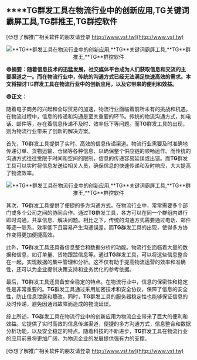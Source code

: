 ## ****TG**群发工具在物流行业中的创新应用,**TG**关键词霸屏工具,**TG**群推王,**TG**群控软件**

[😍想了解推广相关软件的朋友请登录 http://www.vst.tw](http://www.vst.tw)

 <center><img src="https://vst.tw/MP4/tuiguang/png/0.png" alt="**TG**群发工具在物流行业中的创新应用,**TG**关键词霸屏工具,**TG**群推王,**TG**群控软件"></center>

**😄摘要：随着信息技术的迅猛发展，社交媒体平台成为人们获取信息和交流的主要渠道之一。而在物流行业中，传统的沟通方式已经无法满足快速高效的需求。本文将探讨**TG**群发工具在物流行业中的创新应用，以及它带来的便利和效益。**

**😄正文：**

随着电子商务的兴起和全球贸易的加速，物流行业面临着前所未有的挑战和机遇。在物流过程中，信息的传递和沟通是至关重要的环节。传统的物流沟通方式，如电话、邮件等，存在着信息传递不及时、效率低下等问题。而**TG**群发工具的出现，则为物流行业带来了创新的解决方案。

首先，**TG**群发工具提供了实时、高效的信息传递渠道。物流行业需要及时准确地传递订单、货物运输、仓储等各种信息，以确保整个供应链的顺畅运作。而传统的沟通方式往往受限于时间和空间的限制，信息的传递容易延误或出错。而**TG**群发工具可以实时将信息发送给相关人员，确保信息的快速传递和及时响应，大大提高了物流效率。

 <center><img src="https://vst.tw/MP4/tuiguang/png/8.png" alt="**TG**群发工具在物流行业中的创新应用,**TG**关键词霸屏工具,**TG**群推王,**TG**群控软件"></center>

其次，**TG**群发工具提供了便捷的多方沟通方式。在物流行业中，常常需要多个部门或多个公司之间的协同合作。通过**TG**群发工具，各方可以在同一个群组内进行即时沟通，共享信息、解决问题。相比之下，传统的沟通方式需要通过电话、邮件等逐一联系，效率低下且容易产生沟通误差。而**TG**群发工具的出现，使得多方协作变得更加便捷高效。

此外，**TG**群发工具还具备信息整合和数据分析的功能。物流行业面临着大量的数据和信息，如订单量、货物跟踪信息等。通过**TG**群发工具，可以将这些信息整合在一起，实现数据的集中管理和分析。这不仅有助于提高物流运营的效率和准确性，还可以为企业提供决策支持和业务优化的参考依据。

最后，**TG**群发工具还具备安全稳定的特点。在物流行业中，信息的保密性和稳定性是非常重要的。**TG**群发工具通过采用加密技术和安全协议，保障了信息的安全性，防止信息泄露和篡改。同时，**TG**群发工具的服务器稳定性也能够保证信息的及时传递，避免因通讯故障而造成的物流延误。

综上所述，**TG**群发工具在物流行业中的创新应用为物流企业带来了巨大的便利和效益。它提供了实时高效的信息传递渠道，便捷的多方沟通方式，信息整合和数据分析功能，以及安全稳定的特点。随着科技的不断进步，**TG**群发工具在物流行业的应用前景将更加广阔，为物流企业的发展提供强有力的支撑。

[😍想了解推广相关软件的朋友请登录 http://www.vst.tw](http://www.vst.tw)



